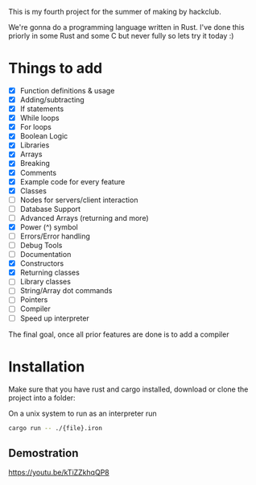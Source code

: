 This is my fourth project for the summer of making by hackclub.

We're gonna do a programming language written in Rust. I've done this priorly in some Rust and some C but never fully so lets try it today :)

# Things to add

- [x] Function definitions & usage
- [x] Adding/subtracting
- [x] If statements
- [x] While loops
- [x] For loops
- [x] Boolean Logic
- [x] Libraries 
- [x] Arrays
- [x] Breaking
- [x] Comments
- [x] Example code for every feature 
- [x] Classes
- [ ] Nodes for servers/client interaction 
- [ ] Database Support 
- [ ] Advanced Arrays (returning and more)
- [x] Power (^) symbol
- [ ] Errors/Error handling 
- [ ] Debug Tools
- [ ] Documentation 
- [x] Constructors
- [x] Returning classes 
- [ ] Library classes
- [ ] String/Array dot commands 
- [ ] Pointers
- [ ] Compiler 
- [ ] Speed up interpreter

The final goal, once all prior features are done is to add a compiler

# Installation 

Make sure that you have rust and cargo installed, download or clone the project into a folder:

On a unix system to run as an interpreter run 
```bash 
cargo run -- ./{file}.iron 
```

## Demostration

https://youtu.be/kTiZZkhqQP8
